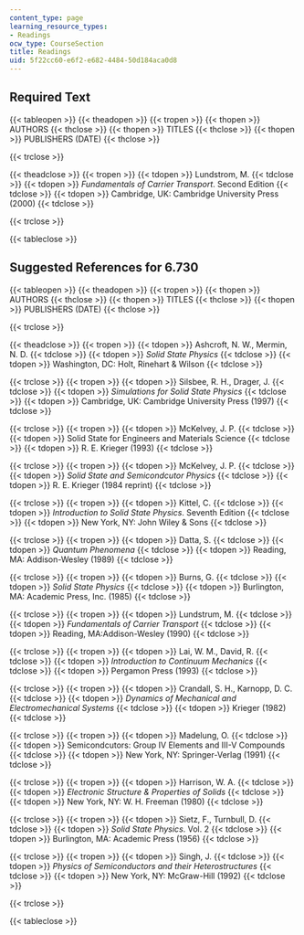 ```yaml
---
content_type: page
learning_resource_types:
- Readings
ocw_type: CourseSection
title: Readings
uid: 5f22cc60-e6f2-e682-4484-50d184aca0d8
---
```


Required Text
-------------

{{< tableopen >}}
{{< theadopen >}}
{{< tropen >}}
{{< thopen >}}
AUTHORS
{{< thclose >}}
{{< thopen >}}
TITLES
{{< thclose >}}
{{< thopen >}}
PUBLISHERS (DATE)
{{< thclose >}}

{{< trclose >}}

{{< theadclose >}}
{{< tropen >}}
{{< tdopen >}}
Lundstrom, M.
{{< tdclose >}}
{{< tdopen >}}
_Fundamentals of Carrier Transport_. Second Edition
{{< tdclose >}}
{{< tdopen >}}
Cambridge, UK: Cambridge University Press (2000)
{{< tdclose >}}

{{< trclose >}}

{{< tableclose >}}

Suggested References for 6.730
------------------------------

{{< tableopen >}}
{{< theadopen >}}
{{< tropen >}}
{{< thopen >}}
AUTHORS
{{< thclose >}}
{{< thopen >}}
TITLES
{{< thclose >}}
{{< thopen >}}
PUBLISHERS (DATE)
{{< thclose >}}

{{< trclose >}}

{{< theadclose >}}
{{< tropen >}}
{{< tdopen >}}
Ashcroft, N. W., Mermin, N. D.
{{< tdclose >}}
{{< tdopen >}}
_Solid State Physics_
{{< tdclose >}}
{{< tdopen >}}
Washington, DC: Holt, Rinehart & Wilson
{{< tdclose >}}

{{< trclose >}}
{{< tropen >}}
{{< tdopen >}}
Silsbee, R. H., Drager, J.
{{< tdclose >}}
{{< tdopen >}}
_Simulations for Solid State Physics_
{{< tdclose >}}
{{< tdopen >}}
Cambridge, UK: Cambridge University Press (1997)
{{< tdclose >}}

{{< trclose >}}
{{< tropen >}}
{{< tdopen >}}
McKelvey, J. P.
{{< tdclose >}}
{{< tdopen >}}
Solid State for Engineers and Materials Science
{{< tdclose >}}
{{< tdopen >}}
R. E. Krieger (1993)
{{< tdclose >}}

{{< trclose >}}
{{< tropen >}}
{{< tdopen >}}
McKelvey, J. P.
{{< tdclose >}}
{{< tdopen >}}
_Solid State and Semicondcutor Physics_
{{< tdclose >}}
{{< tdopen >}}
R. E. Krieger (1984 reprint)
{{< tdclose >}}

{{< trclose >}}
{{< tropen >}}
{{< tdopen >}}
Kittel, C.
{{< tdclose >}}
{{< tdopen >}}
_Introduction to Solid State Physics_. Seventh Edition
{{< tdclose >}}
{{< tdopen >}}
New York, NY: John Wiley & Sons
{{< tdclose >}}

{{< trclose >}}
{{< tropen >}}
{{< tdopen >}}
Datta, S.
{{< tdclose >}}
{{< tdopen >}}
_Quantum Phenomena_
{{< tdclose >}}
{{< tdopen >}}
Reading, MA: Addison-Wesley (1989)
{{< tdclose >}}

{{< trclose >}}
{{< tropen >}}
{{< tdopen >}}
Burns, G.
{{< tdclose >}}
{{< tdopen >}}
_Solid State Physics_
{{< tdclose >}}
{{< tdopen >}}
Burlington, MA: Academic Press, Inc. (1985)
{{< tdclose >}}

{{< trclose >}}
{{< tropen >}}
{{< tdopen >}}
Lundstrum, M.
{{< tdclose >}}
{{< tdopen >}}
_Fundamentals of Carrier Transport_
{{< tdclose >}}
{{< tdopen >}}
Reading, MA:Addison-Wesley (1990)
{{< tdclose >}}

{{< trclose >}}
{{< tropen >}}
{{< tdopen >}}
Lai, W. M., David, R.
{{< tdclose >}}
{{< tdopen >}}
_Introduction to Continuum Mechanics_
{{< tdclose >}}
{{< tdopen >}}
Pergamon Press (1993)
{{< tdclose >}}

{{< trclose >}}
{{< tropen >}}
{{< tdopen >}}
Crandall, S. H., Karnopp, D. C.
{{< tdclose >}}
{{< tdopen >}}
_Dynamics of Mechanical and Electromechanical Systems_
{{< tdclose >}}
{{< tdopen >}}
Krieger (1982)
{{< tdclose >}}

{{< trclose >}}
{{< tropen >}}
{{< tdopen >}}
Madelung, O.
{{< tdclose >}}
{{< tdopen >}}
Semicondcutors: Group IV Elements and III-V Compounds
{{< tdclose >}}
{{< tdopen >}}
New York, NY: Springer-Verlag (1991)
{{< tdclose >}}

{{< trclose >}}
{{< tropen >}}
{{< tdopen >}}
Harrison, W. A.
{{< tdclose >}}
{{< tdopen >}}
_Electronic Structure & Properties of Solids_
{{< tdclose >}}
{{< tdopen >}}
New York, NY: W. H. Freeman (1980)
{{< tdclose >}}

{{< trclose >}}
{{< tropen >}}
{{< tdopen >}}
Sietz, F., Turnbull, D.
{{< tdclose >}}
{{< tdopen >}}
_Solid State Physics_. Vol. 2
{{< tdclose >}}
{{< tdopen >}}
Burlington, MA: Academic Press (1956)
{{< tdclose >}}

{{< trclose >}}
{{< tropen >}}
{{< tdopen >}}
Singh, J.
{{< tdclose >}}
{{< tdopen >}}
_Physics of Semiconductors and their Heterostructures_
{{< tdclose >}}
{{< tdopen >}}
New York, NY: McGraw-Hill (1992)
{{< tdclose >}}

{{< trclose >}}

{{< tableclose >}}